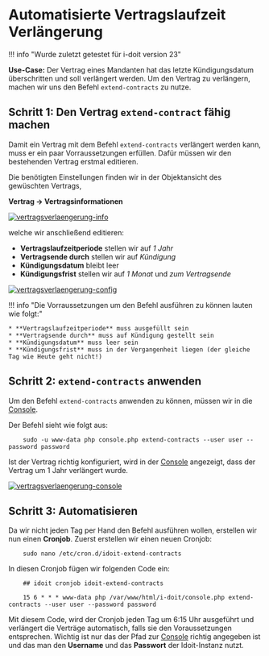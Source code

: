 # Automatisierte Vertragslaufzeit Verlängerung

!!! info "Wurde zuletzt getestet für i-doit version 23"

**Use-Case:**
Der Vertrag eines Mandanten hat das letzte Kündigungsdatum überschritten und soll verlängert werden.
Um den Vertrag zu verlängern, machen wir uns den Befehl `extend-contracts` zu nutze.

## Schritt 1: Den Vertrag `extend-contract` fähig machen

Damit ein Vertrag mit dem Befehl `extend-contracts` verlängert werden kann, muss er ein paar Vorraussetzungen erfüllen.
Dafür müssen wir den bestehenden Vertrag erstmal editieren.

Die benötigten Einstellungen finden wir in der Objektansicht des gewüschten Vertrags,

**Vertrag → Vertragsinformationen**

[![vertragsverlaengerung-info](../assets/images/de/anwendungsfaelle/automatisierte-vertragsverlaengerung/1-avv-uc.png)](../assets/images/de/anwendungsfaelle/automatisierte-vertragsverlaengerung/1-avv-uc.png)

welche wir anschließend editieren:

* **Vertragslaufzeitperiode** stellen wir auf *1 Jahr*
* **Vertragsende durch** stellen wir auf *Kündigung*
* **Kündigungsdatum** bleibt leer
* **Kündigungsfrist** stellen wir auf *1 Monat* und *zum Vertragsende*

[![vertragsverlaengerung-config](../assets/images/de/anwendungsfaelle/automatisierte-vertragsverlaengerung/2-avv-uc.png)](../assets/images/de/anwendungsfaelle/automatisierte-vertragsverlaengerung/2-avv-uc.png)

!!! info "Die Vorraussetzungen um den Befehl ausführen zu können lauten wie folgt:"

    * **Vertragslaufzeitperiode** muss ausgefüllt sein
    * **Vertragsende durch** muss auf Kündigung gestellt sein
    * **Kündigungsdatum** muss leer sein
    * **Kündigungsfrist** muss in der Vergangenheit liegen (der gleiche Tag wie Heute geht nicht!)

## Schritt 2: `extend-contracts` anwenden

Um den Befehl `extend-contracts` anwenden zu können, müssen wir in die [Console](../automatisierung-und-integration/cli/console/index.md).

Der Befehl sieht wie folgt aus:

```shell
    sudo -u www-data php console.php extend-contracts --user user --password password
```

Ist der Vertrag richtig konfiguriert, wird in der [Console](../automatisierung-und-integration/cli/console/index.md) angezeigt, dass der Vertrag um 1 Jahr verlängert wurde. 

[![vertragsverlaengerung-console](../assets/images/de/anwendungsfaelle/automatisierte-vertragsverlaengerung/3-avv-uc.png)](../assets/images/de/anwendungsfaelle/automatisierte-vertragsverlaengerung/3-avv-uc.png)

## Schritt 3: Automatisieren

Da wir nicht jeden Tag per Hand den Befehl ausführen wollen, erstellen wir nun einen **Cronjob**.
Zuerst erstellen wir einen neuen Cronjob:

```shell
    sudo nano /etc/cron.d/idoit-extend-contracts
```

In diesen Cronjob fügen wir folgenden Code ein:

```shell
    ## idoit cronjob idoit-extend-contracts

    15 6 * * * www-data php /var/www/html/i-doit/console.php extend-contracts --user user --password password
```

Mit diesem Code, wird der Cronjob jeden Tag um 6:15 Uhr ausgeführt und verlängert die Verträge automatisch, falls sie den Voraussetzungen entsprechen.
Wichtig ist nur das der Pfad zur [Console](../automatisierung-und-integration/cli/console/index.md) richtig angegeben ist und das man den **Username** und das **Passwort** der Idoit-Instanz nutzt.
